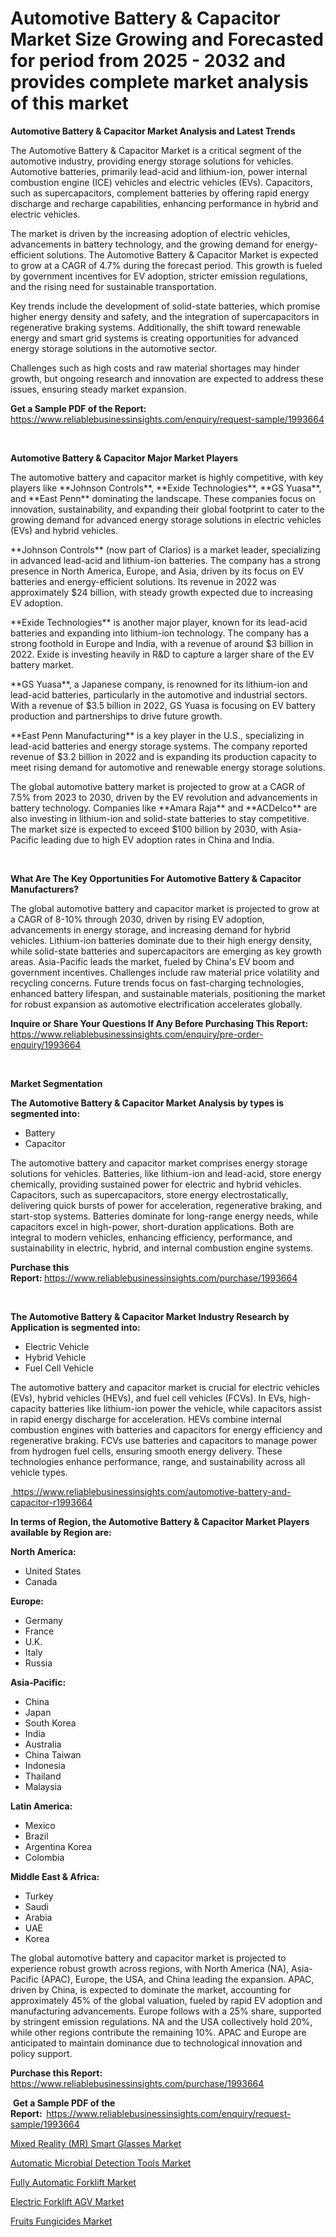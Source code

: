 <p><h1>Automotive Battery & Capacitor Market Size Growing and Forecasted for period from 2025 - 2032 and provides complete market analysis of this market</h1></p><p><strong>Automotive Battery & Capacitor Market Analysis and Latest Trends</strong></p>
<p><p>The Automotive Battery & Capacitor Market is a critical segment of the automotive industry, providing energy storage solutions for vehicles. Automotive batteries, primarily lead-acid and lithium-ion, power internal combustion engine (ICE) vehicles and electric vehicles (EVs). Capacitors, such as supercapacitors, complement batteries by offering rapid energy discharge and recharge capabilities, enhancing performance in hybrid and electric vehicles.</p><p>The market is driven by the increasing adoption of electric vehicles, advancements in battery technology, and the growing demand for energy-efficient solutions. The Automotive Battery & Capacitor Market is expected to grow at a CAGR of 4.7% during the forecast period. This growth is fueled by government incentives for EV adoption, stricter emission regulations, and the rising need for sustainable transportation.</p><p>Key trends include the development of solid-state batteries, which promise higher energy density and safety, and the integration of supercapacitors in regenerative braking systems. Additionally, the shift toward renewable energy and smart grid systems is creating opportunities for advanced energy storage solutions in the automotive sector.</p><p>Challenges such as high costs and raw material shortages may hinder growth, but ongoing research and innovation are expected to address these issues, ensuring steady market expansion.</p></p>
<p><strong>Get a Sample PDF of the Report:&nbsp;</strong> <a href="https://www.reliablebusinessinsights.com/enquiry/request-sample/1993664?utm_campaign=1113&utm_medium=2&utm_source=Github&utm_content=ia&utm_term=24012025&utm_id=automotive-battery-capacitor">https://www.reliablebusinessinsights.com/enquiry/request-sample/1993664</a></p>
<p>&nbsp;</p>
<p><strong>Automotive Battery & Capacitor Major Market Players</strong></p>
<p><p>The automotive battery and capacitor market is highly competitive, with key players like **Johnson Controls**, **Exide Technologies**, **GS Yuasa**, and **East Penn** dominating the landscape. These companies focus on innovation, sustainability, and expanding their global footprint to cater to the growing demand for advanced energy storage solutions in electric vehicles (EVs) and hybrid vehicles.</p><p>**Johnson Controls** (now part of Clarios) is a market leader, specializing in advanced lead-acid and lithium-ion batteries. The company has a strong presence in North America, Europe, and Asia, driven by its focus on EV batteries and energy-efficient solutions. Its revenue in 2022 was approximately $24 billion, with steady growth expected due to increasing EV adoption.</p><p>**Exide Technologies** is another major player, known for its lead-acid batteries and expanding into lithium-ion technology. The company has a strong foothold in Europe and India, with a revenue of around $3 billion in 2022. Exide is investing heavily in R&D to capture a larger share of the EV battery market.</p><p>**GS Yuasa**, a Japanese company, is renowned for its lithium-ion and lead-acid batteries, particularly in the automotive and industrial sectors. With a revenue of $3.5 billion in 2022, GS Yuasa is focusing on EV battery production and partnerships to drive future growth.</p><p>**East Penn Manufacturing** is a key player in the U.S., specializing in lead-acid batteries and energy storage systems. The company reported revenue of $3.2 billion in 2022 and is expanding its production capacity to meet rising demand for automotive and renewable energy storage solutions.</p><p>The global automotive battery market is projected to grow at a CAGR of 7.5% from 2023 to 2030, driven by the EV revolution and advancements in battery technology. Companies like **Amara Raja** and **ACDelco** are also investing in lithium-ion and solid-state batteries to stay competitive. The market size is expected to exceed $100 billion by 2030, with Asia-Pacific leading due to high EV adoption rates in China and India.</p></p>
<p>&nbsp;</p>
<p><strong>What Are The Key Opportunities For Automotive Battery & Capacitor Manufacturers?</strong></p>
<p><p>The global automotive battery and capacitor market is projected to grow at a CAGR of 8-10% through 2030, driven by rising EV adoption, advancements in energy storage, and increasing demand for hybrid vehicles. Lithium-ion batteries dominate due to their high energy density, while solid-state batteries and supercapacitors are emerging as key growth areas. Asia-Pacific leads the market, fueled by China's EV boom and government incentives. Challenges include raw material price volatility and recycling concerns. Future trends focus on fast-charging technologies, enhanced battery lifespan, and sustainable materials, positioning the market for robust expansion as automotive electrification accelerates globally.</p></p>
<p><strong>Inquire or Share Your Questions If Any Before Purchasing This Report:</strong> <a href="https://www.reliablebusinessinsights.com/enquiry/pre-order-enquiry/1993664?utm_campaign=1113&utm_medium=2&utm_source=Github&utm_content=ia&utm_term=24012025&utm_id=automotive-battery-capacitor">https://www.reliablebusinessinsights.com/enquiry/pre-order-enquiry/1993664</a></p>
<p>&nbsp;</p>
<p><strong>Market Segmentation</strong></p>
<p><strong>The Automotive Battery & Capacitor Market Analysis by types is segmented into:</strong></p>
<p><ul><li>Battery</li><li>Capacitor</li></ul></p>
<p><p>The automotive battery and capacitor market comprises energy storage solutions for vehicles. Batteries, like lithium-ion and lead-acid, store energy chemically, providing sustained power for electric and hybrid vehicles. Capacitors, such as supercapacitors, store energy electrostatically, delivering quick bursts of power for acceleration, regenerative braking, and start-stop systems. Batteries dominate for long-range energy needs, while capacitors excel in high-power, short-duration applications. Both are integral to modern vehicles, enhancing efficiency, performance, and sustainability in electric, hybrid, and internal combustion engine systems.</p></p>
<p><strong>Purchase this Report:&nbsp;</strong><a href="https://www.reliablebusinessinsights.com/purchase/1993664?utm_campaign=1113&utm_medium=2&utm_source=Github&utm_content=ia&utm_term=24012025&utm_id=automotive-battery-capacitor">https://www.reliablebusinessinsights.com/purchase/1993664</a></p>
<p>&nbsp;</p>
<p><strong>The Automotive Battery & Capacitor Market Industry Research by Application is segmented into:</strong></p>
<p><ul><li>Electric Vehicle</li><li>Hybrid Vehicle</li><li>Fuel Cell Vehicle</li></ul></p>
<p><p>The automotive battery and capacitor market is crucial for electric vehicles (EVs), hybrid vehicles (HEVs), and fuel cell vehicles (FCVs). In EVs, high-capacity batteries like lithium-ion power the vehicle, while capacitors assist in rapid energy discharge for acceleration. HEVs combine internal combustion engines with batteries and capacitors for energy efficiency and regenerative braking. FCVs use batteries and capacitors to manage power from hydrogen fuel cells, ensuring smooth energy delivery. These technologies enhance performance, range, and sustainability across all vehicle types.</p></p>
<p><a href="https://www.reliablebusinessinsights.com/automotive-battery-and-capacitor-r1993664?utm_campaign=1113&utm_medium=2&utm_source=Github&utm_content=ia&utm_term=24012025&utm_id=automotive-battery-capacitor">&nbsp;https://www.reliablebusinessinsights.com/automotive-battery-and-capacitor-r1993664</a></p>
<p><strong>In terms of Region, the Automotive Battery & Capacitor Market Players available by Region are:</strong></p>
<p>
    <p> <strong> North America: </strong>
        <ul>
            <li>United States</li>
            <li>Canada</li>
        </ul>
        </p> 
    <p> <strong> Europe: </strong>
        <ul>
            <li>Germany</li>
            <li>France</li>
            <li>U.K.</li>
            <li>Italy</li>
            <li>Russia</li>
        </ul>
        </p> 
    <p> <strong> Asia-Pacific: </strong>
        <ul>
            <li>China</li>
            <li>Japan</li>
            <li>South Korea</li>
            <li>India</li>
            <li>Australia</li>
            <li>China Taiwan</li>
            <li>Indonesia</li>
            <li>Thailand</li>
            <li>Malaysia</li>
        </ul>
        </p> 
    <p> <strong> Latin America: </strong>
        <ul>
            <li>Mexico</li>
            <li>Brazil</li>
            <li>Argentina Korea</li>
            <li>Colombia</li>
        </ul>
        </p> 
    <p> <strong> Middle East & Africa: </strong>
        <ul>
            <li>Turkey</li>
            <li>Saudi</li>
            <li>Arabia</li>
            <li>UAE</li>
            <li>Korea</li>
        </ul>
    </p>
    </p>
<p><p>The global automotive battery and capacitor market is projected to experience robust growth across regions, with North America (NA), Asia-Pacific (APAC), Europe, the USA, and China leading the expansion. APAC, driven by China, is expected to dominate the market, accounting for approximately 45% of the global valuation, fueled by rapid EV adoption and manufacturing advancements. Europe follows with a 25% share, supported by stringent emission regulations. NA and the USA collectively hold 20%, while other regions contribute the remaining 10%. APAC and Europe are anticipated to maintain dominance due to technological innovation and policy support.</p></p>
<p><strong>Purchase this Report: </strong><a href="https://www.reliablebusinessinsights.com/purchase/1993664?utm_campaign=1113&utm_medium=2&utm_source=Github&utm_content=ia&utm_term=24012025&utm_id=automotive-battery-capacitor">https://www.reliablebusinessinsights.com/purchase/1993664</a></p>
<p>&nbsp;<strong>Get a Sample PDF of the Report:&nbsp;&nbsp;</strong><a href="https://www.reliablebusinessinsights.com/enquiry/request-sample/1993664?utm_campaign=1113&utm_medium=2&utm_source=Github&utm_content=ia&utm_term=24012025&utm_id=automotive-battery-capacitor">https://www.reliablebusinessinsights.com/enquiry/request-sample/1993664</a></p>
<p><strong></strong></p>
<p><p><a href="https://www.linkedin.com/pulse/unveiling-market-trends-global-mixed-reality-mr-smart-8yvpe?utm_campaign=1113&utm_medium=2&utm_source=Github&utm_content=ia&utm_term=24012025&utm_id=automotive-battery-capacitor">Mixed Reality (MR) Smart Glasses Market</a></p><p><a href="https://www.linkedin.com/pulse/projected-automatic-microbial-detection-tools-market-qq30c?utm_campaign=1113&utm_medium=2&utm_source=Github&utm_content=ia&utm_term=24012025&utm_id=automotive-battery-capacitor">Automatic Microbial Detection Tools Market</a></p><p><a href="https://github.com/princessbartram3/Market-Research-Report-List-1/blob/main/fully-automatic-forklift-market.md?utm_campaign=1113&utm_medium=2&utm_source=Github&utm_content=ia&utm_term=24012025&utm_id=automotive-battery-capacitor">Fully Automatic Forklift Market</a></p><p><a href="https://github.com/edacruz6/Market-Research-Report-List-1/blob/main/electric-forklift-agv-market.md?utm_campaign=1113&utm_medium=2&utm_source=Github&utm_content=ia&utm_term=24012025&utm_id=automotive-battery-capacitor">Electric Forklift AGV Market</a></p><p><a href="https://www.linkedin.com/pulse/comprehensive-analysis-fruits-fungicides-market-size-nd0ue?utm_campaign=1113&utm_medium=2&utm_source=Github&utm_content=ia&utm_term=24012025&utm_id=automotive-battery-capacitor">Fruits Fungicides Market</a></p></p>